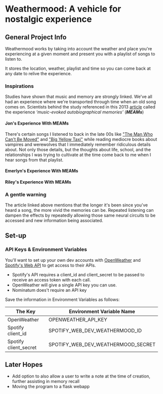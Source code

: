 # Weathermood: A vehicle for nostalgic experience


## General Project Info
Weathermood works by taking into account the weather and place you're experiencing at a given moment and present you with a playlist of songs to listen to. 

It stores the location, weather, playlist and time so you can come back at any date to relive the experience. 

### Inspirations
Studies have shown that music and memory are strongly linked. We've all had an experience where we're transported through time when an old song comes on. Scientists behind the study referenced in this 2013 [article](https://www.psychologytoday.com/us/blog/the-athletes-way/201312/why-do-the-songs-your-past-evoke-such-vivid-memories) called the experience *‘music-evoked autobiographical memories’* (***MEAMs***) 

#### Jon's Experience With MEAMs
There's certain songs I listened to back in the late 00s like ["The Man Who Can't Be Moved"](https://youtu.be/uAYUfGWD9SM?si=27fr-ycpJzW2-Xsl) and ["Big Yellow Taxi"](https://youtu.be/tvtJPs8IDgU?si=zAF4BguImWDSWhHe) while reading mediocre books about vampires and werewolves that I immediately remember ridiculous details about. Not only those details, but the thoughts about life, school, and the relationships I was trying to cultivate at the time come back to me when I hear songs from that playlist. 

#### Emerlyn's Experience With MEAMs


#### Riley's Experience With MEAMs


### A gentle warning 
The article linked above mentions that the longer it's been since you've heard a song, the more vivid the memories can be. Repeated listening can dampen the effects by repeatedly allowing those same neural circuits to be accessed and new information being associated. 

## Set-up
### API Keys & Environment Variables
You'll want to set up your own dev accounts with [OpenWeather](https://openweathermap.org/api) and [Spotify's Web API](https://developer.spotify.com/documentation/web-api) to get access to their APIs. 

- Spotify's API requires a client_id and client_secret to be passed to receive an access token with each call. 
- OpenWeather will give a single API key you can use. 
- Nominatum does't require an API key

Save the information in Environment Variables as follows:

|The Key|Environment Variable Name|
|---|---|
|OpenWeather| OPENWEATHER_API_KEY|
|Spotify client_id|SPOTIFY_WEB_DEV_WEATHERMOOD_ID|
|Spotify client_secret|SPOTIFY_WEB_DEV_WEATHERMOOD_SECRET|

## Later Hopes
- Add option to also allow a user to write a note at the time of creation, further assisting in memory recall
- Moving the program to a flask webapp
